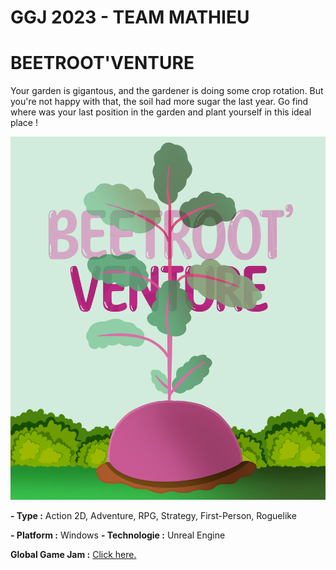 # GGJ 2023 - TEAM MATHIEU 

# BEETROOT'VENTURE 

Your garden is gigantous, and the gardener is doing some crop rotation. 
But you're not happy with that, the soil had more sugar the last year. 
Go find where was your last position in the garden and plant yourself in this ideal place !




![Affiche](https://github.com/igneefleur/GGJ_2023/blob/main/Content/Assets/affiche.png)

**- Type :** Action 2D, Adventure, RPG, Strategy, First-Person, Roguelike

**- Platform :** Windows 
**- Technologie :** Unreal Engine 

**Global Game Jam :** [Click here.](https://globalgamejam.org/2023/games/beetrootventure-0)
